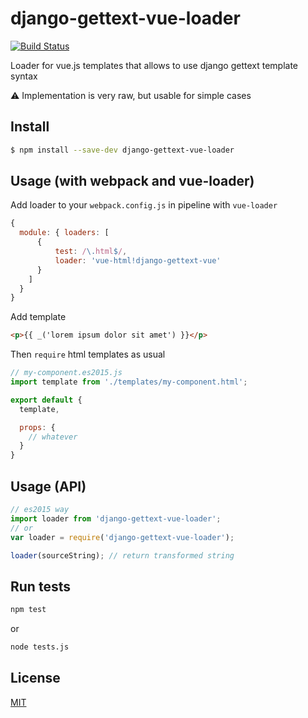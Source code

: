 django-gettext-vue-loader
=====

[![Build Status](https://travis-ci.org/PavloKovalov/django-gettext-vue-loader.svg?branch=master)](https://travis-ci.org/PavloKovalov/django-gettext-vue-loader)

Loader for vue.js templates that allows to use django gettext template syntax

:warning: Implementation is very raw, but usable for simple cases

## Install

```sh
$ npm install --save-dev django-gettext-vue-loader
```

## Usage (with webpack and vue-loader)

Add loader to your `webpack.config.js` in pipeline with `vue-loader`

``` javascript
{
  module: { loaders: [
      {
          test: /\.html$/,
          loader: 'vue-html!django-gettext-vue'
      }
    ]
  }
}
```

Add template

``` html
<p>{{ _('lorem ipsum dolor sit amet') }}</p>
```

Then `require` html templates as usual

``` javascript
// my-component.es2015.js
import template from './templates/my-component.html';

export default {
  template,

  props: {
    // whatever
  }
}
```

## Usage (API)

``` javascript
// es2015 way
import loader from 'django-gettext-vue-loader';
// or
var loader = require('django-gettext-vue-loader');

loader(sourceString); // return transformed string
```

## Run tests

```sh
npm test
```
or

```sh
node tests.js
```

## License
[MIT](https://opensource.org/licenses/MIT)
